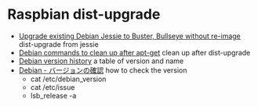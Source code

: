 # Raspbian dist-upgrade

- [Upgrade existing Debian Jessie to Buster, Bullseye without re-image](https://djangocas.dev/blog/upgrade-existing-jessie-to-buster-without-re-image/) dist-upgrade from jessie
- [Debian commands to clean up after apt-get](https://allotmentandy.github.io/blog/2021-04-14-debian-commands-to-clean-up-after-apt-get/) clean up after dist-upgrade
- [Debian version history](https://en.wikipedia.org/wiki/Debian_version_history) a table of version and name
- [Debian - バージョンの確認](https://webkaru.net/linux/debian-version/) how to check the version
  - cat /etc/debian_version
  - cat /etc/issue
  - lsb_release -a
